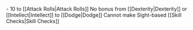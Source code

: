 \- 10 to [[Attack Rolls|Attack Rolls]]
No bonus from [[Dexterity|Dexterity]] or [[Intellect|Intellect]] to [[Dodge|Dodge]]
Cannot make Sight-based [[Skill Checks|Skill Checks]]